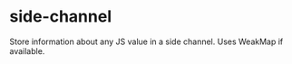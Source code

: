 side-channel
============

Store information about any JS value in a side channel. Uses WeakMap if available.
